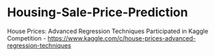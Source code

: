 # Housing-Sale-Price-Prediction
House Prices: Advanced Regression Techniques
Participated in Kaggle Competition - https://www.kaggle.com/c/house-prices-advanced-regression-techniques

